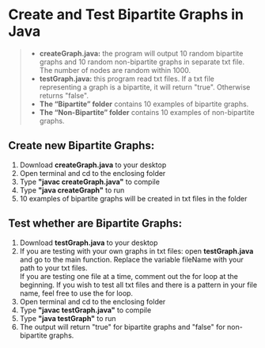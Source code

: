 # Create and Test Bipartite Graphs in Java
> - **createGraph.java:** the program will output 10 random bipartite graphs and 10 random non-bipartite graphs in separate txt file. The number of nodes are random within 1000.
> - **testGraph.java:** this program read txt files. If a txt file representing a graph is a bipartite, it will return "true". Otherwise returns "false".
> - **The “Bipartite” folder** contains 10 examples of bipartite graphs.
> - **The “Non-Bipartite” folder** contains 10 examples of non-bipartite graphs.



## Create new Bipartite Graphs:
1. Download **createGraph.java** to your desktop
2. Open terminal and cd to the enclosing folder
3. Type **"javac createGraph.java"** to compile
4. Type **"java createGraph"** to run
5. 10 examples of bipartite graphs will be created in txt files in the folder


## Test whether are Bipartite Graphs:
1. Download **testGraph.java** to your desktop
2. If you are testing with your own graphs in txt files: open **testGraph.java** and go to the main function. Replace the variable fileName with your path to your txt files.<br>
If you are testing one file at a time, comment out the for loop at the beginning. If you wish to test all txt files and there is a pattern in your file name, feel free to use the for loop.
3. Open terminal and cd to the enclosing folder
4. Type **"javac testGraph.java"** to compile
5. Type **"java testGraph"** to run
6. The output will return "true" for bipartite graphs and "false" for non-bipartite graphs.
